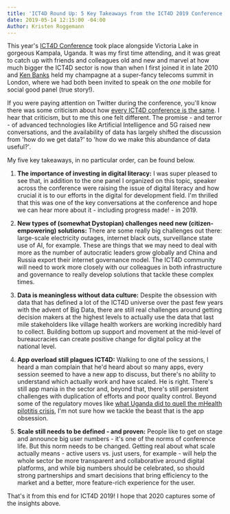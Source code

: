 ```yaml
---
title: 'ICT4D Round Up: 5 Key Takeaways from the ICT4D 2019 Conference'
date: 2019-05-14 12:15:00 -04:00
Author: Kristen Roggemann
---
```


This year's [ICT4D Conference](https://www.ict4dconference.org/) took place alongside Victoria Lake in gorgeous Kampala, Uganda. It was my first time attending, and it was great to catch up with friends and colleagues old and new and marvel at how much bigger the ICT4D sector is now than when I first joined it in late 2010 and [Ken Banks](https://twitter.com/kiwanja) held my champagne at a super-fancy telecoms summit in London, where we had both been invited to speak on the *one* mobile for social good panel (true story!).

If you were paying attention on Twitter during the conference, you'll know there was some criticism about how [every ICT4D conference is the same](https://twitter.com/kiwanja/status/1123839831136718850). I hear that criticism, but to me this one felt different. The promise - and terror - of advanced technologies like Artificial Intelligence and 5G raised new conversations, and the availability of data has largely shifted the discussion from 'how do we get data?' to 'how do we make this abundance of data useful?'.

My five key takeaways, in no particular order, can be found below.

1. **The importance of investing in digital literacy:** I was super pleased to see that, in addition to the one panel I organized on this topic, speaker across the conference were raising the issue of digital literacy and how crucial it is to our efforts in the digital for development field. I'm thrilled that this was one of the key conversations at the conference and hope we can hear more about it - including progress made! - in 2019.

2. **New types of (somewhat Dystopian) challenges need new (citizen-empowering) solutions:** There are some really big challenges out there: large-scale electricity outages, internet black outs, surveillance state use of AI, for example. These are things that we may need to deal with more as the number of autocratic leaders grow globally and China and Russia export their internet governance model. The ICT4D community will need to work more closely with our colleagues in both infrastructure and governance to really develop solutions that tackle these complex times.

3. **Data is meaningless without data culture:** Despite the obsession with data that has defined a lot of the ICT4D universe over the past few years with the advent of Big Data, there are still real challenges around getting decision makers at the highest levels to actually use the data that last mile stakeholders like village health workers are working incredibly hard to collect. Building bottom up support and movement at the mid-level of bureaucracies can create positive change for digital policy at the national level.

4. **App overload still plagues ICT4D:** Walking to one of the sessions, I heard a man complain that he'd heard about so many apps, every session seemed to have a new app to discuss, but there's no ability to understand which actually work and have scaled. He is right. There's still app mania in the sector and, beyond that, there's still persistent challenges with duplication of efforts and poor quality control. Beyond some of the regulatory moves like [what Uganda did to quell the mHealth pilotitis crisis](https://www.ictworks.org/ugandan-mhealth-moratorium-good-thing/#.XNsR9xRKiUl), I'm not sure how we tackle the beast that is the app obsession.

5. **Scale still needs to be defined - and proven:** People like to get on stage and announce big user numbers - it's one of the norms of conference life. But this norm needs to be changed. Getting real about what scale actually means - active users vs. just users, for example - will help the whole sector be more transparent and collaborative around digital platforms, and while big numbers should be celebrated, so should strong partnerships and smart decisions that bring efficiency to the market and a better, more feature-rich experience for the user.

That's it from this end for ICT4D 2019! I hope that 2020 captures some of the insights above.